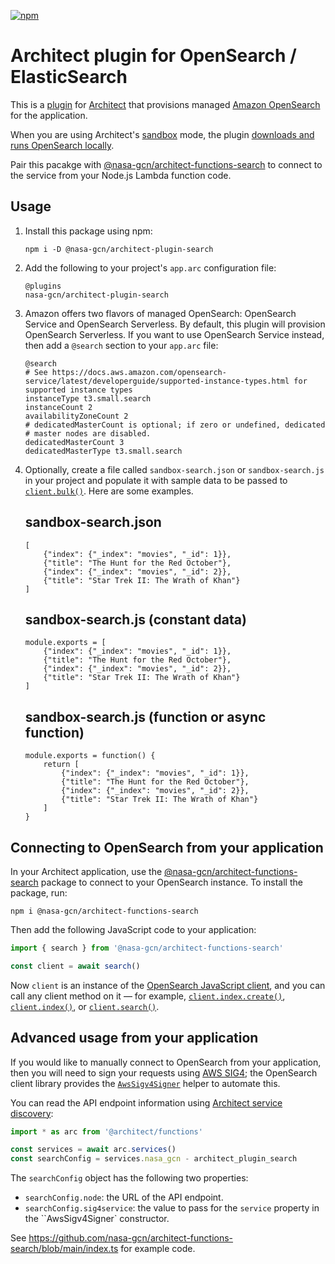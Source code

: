 [![npm](https://img.shields.io/npm/v/@nasa-gcn/architect-plugin-search)](https://www.npmjs.com/package/@nasa-gcn/architect-plugin-search)

# Architect plugin for OpenSearch / ElasticSearch

This is a [plugin](https://arc.codes/docs/en/guides/plugins/overview) for [Architect](https://arc.codes/) that provisions managed [Amazon OpenSearch](https://aws.amazon.com/opensearch-service/) for the application.

When you are using Architect's [sandbox](https://arc.codes/docs/en/reference/cli/sandbox) mode, the plugin [downloads and runs OpenSearch locally](https://opensearch.org/downloads.html#opensearch).

Pair this pacakge with [@nasa-gcn/architect-functions-search](https://github.com/nasa-gcn/architect-functions-search) to connect to the service from your Node.js Lambda function code.

## Usage

1.  Install this package using npm:

        npm i -D @nasa-gcn/architect-plugin-search

2.  Add the following to your project's `app.arc` configuration file:

        @plugins
        nasa-gcn/architect-plugin-search

3.  Amazon offers two flavors of managed OpenSearch: OpenSearch Service and OpenSearch Serverless. By default, this plugin will provision OpenSearch Serverless. If you want to use OpenSearch Service instead, then add a `@search` section to your `app.arc` file:

        @search
        # See https://docs.aws.amazon.com/opensearch-service/latest/developerguide/supported-instance-types.html for supported instance types
        instanceType t3.small.search
        instanceCount 2
        availabilityZoneCount 2
        # dedicatedMasterCount is optional; if zero or undefined, dedicated
        # master nodes are disabled.
        dedicatedMasterCount 3
        dedicatedMasterType t3.small.search

4.  Optionally, create a file called `sandbox-search.json` or `sandbox-search.js` in your project and populate it with sample data to be passed to [`client.bulk()`](https://github.com/opensearch-project/opensearch-js/blob/main/guides/bulk.md). Here are some examples.

    ## sandbox-search.json

        [
            {"index": {"_index": "movies", "_id": 1}},
            {"title": "The Hunt for the Red October"},
            {"index": {"_index": "movies", "_id": 2}},
            {"title": "Star Trek II: The Wrath of Khan"}
        ]

    ## sandbox-search.js (constant data)

        module.exports = [
            {"index": {"_index": "movies", "_id": 1}},
            {"title": "The Hunt for the Red October"},
            {"index": {"_index": "movies", "_id": 2}},
            {"title": "Star Trek II: The Wrath of Khan"}
        ]

    ## sandbox-search.js (function or async function)

        module.exports = function() {
            return [
                {"index": {"_index": "movies", "_id": 1}},
                {"title": "The Hunt for the Red October"},
                {"index": {"_index": "movies", "_id": 2}},
                {"title": "Star Trek II: The Wrath of Khan"}
            ]
        }

## Connecting to OpenSearch from your application

In your Architect application, use the [@nasa-gcn/architect-functions-search](https://github.com/nasa-gcn/architect-functions-search) package to connect to your OpenSearch instance. To install the package, run:

```
npm i @nasa-gcn/architect-functions-search
```

Then add the following JavaScript code to your application:

```ts
import { search } from '@nasa-gcn/architect-functions-search'

const client = await search()
```

Now `client` is an instance of the [OpenSearch JavaScript client](https://opensearch.org/docs/latest/clients/javascript/index/), and you can call any client method on it — for example, [`client.index.create()`](https://opensearch.org/docs/latest/clients/javascript/index/#creating-an-index), [`client.index()`](https://opensearch.org/docs/latest/clients/javascript/index/#indexing-a-document), or [`client.search()`](https://opensearch.org/docs/latest/clients/javascript/index/#searching-for-documents).

## Advanced usage from your application

If you would like to manually connect to OpenSearch from your application, then you will need to sign your requests using [AWS SIG4](https://docs.aws.amazon.com/AmazonS3/latest/API/sig-v4-authenticating-requests.html); the OpenSearch client library provides the [`AwsSigv4Signer`](https://opensearch.org/docs/latest/clients/javascript/index/#authenticating-with-amazon-opensearch-service--aws-sigv4) helper to automate this.

You can read the API endpoint information using [Architect service discovery](<https://arc.codes/docs/en/reference/runtime-helpers/node.js#arc.services()>):

```ts
import * as arc from '@architect/functions'

const services = await arc.services()
const searchConfig = services.nasa_gcn - architect_plugin_search
```

The `searchConfig` object has the following two properties:

- `searchConfig.node`: the URL of the API endpoint.
- `searchConfig.sig4service`: the value to pass for the `service` property in the ``AwsSigv4Signer` constructor.

See https://github.com/nasa-gcn/architect-functions-search/blob/main/index.ts for example code.
